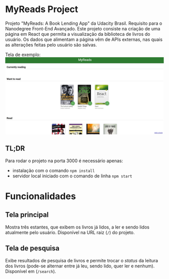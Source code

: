 # MyReads Project

Projeto "MyReads: A Book Lending App" da Udacity Brasil. Requisito para o Nanodegree Front-End Avançado.
Este projeto consiste na criação de uma página em React que permita a visualização da biblioteca de livros do usuário.
Os dados que alimentam a página vêm de APIs externas, nas quais as alterações feitas pelo usuário são salvas.

Tela de exemplo:                
![alt text](https://raw.githubusercontent.com/charlesribeiro/reactnd-project-myreads-starter/master/img/myreads.jpg) 


## TL;DR

Para rodar o projeto na porta 3000 é necessário apenas:

* instalação com o comando `npm install`
* servidor local iniciado com o comando de linha `npm start`

# Funcionalidades

## Tela principal

Mostra três estantes, que exibem os livros já lidos, a ler e sendo lidos atualmente pelo usuário. 
Disponível na URL raiz (`/`) do projeto.

## Tela de pesquisa

Exibe resultados de pesquisa de livros e permite trocar o *status* da leitura dos livros (pode-se alternar entre já leu, sendo lido, quer ler e nenhum). Disponível em (`/search`).



